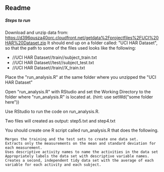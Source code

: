 ## Readme



##### Steps to run

Download and unzip data from: https://d396qusza40orc.cloudfront.net/getdata%2Fprojectfiles%2FUCI%20HAR%20Dataset.zip
It should end up on a folder called: "UCI HAR Dataset", so that the path to some of the files used looks like the following:

- //UCI HAR Dataset//train//subject_train.txt
- //UCI HAR Dataset//test//subject_test.txt
- //UCI HAR Dataset//train//X_train.txt

Place the "run_analysis.R" at the same folder where you unzipped the "UCI HAR Dataset"

Open "run_analysis.R" with RStudio and set the Working Directory to the folder where "run_analysis.R" is located at. (hint: use setWd("some folder here"))

Use RStudio to run the code on run_analysis.R.

Two files will created as output: step5.txt and step4.txt

You should create one R script called run_analysis.R that does the following.

    Merges the training and the test sets to create one data set.
    Extracts only the measurements on the mean and standard deviation for each measurement.
    Uses descriptive activity names to name the activities in the data set
    Appropriately labels the data set with descriptive variable names.
    Creates a second, independent tidy data set with the average of each variable for each activity and each subject.